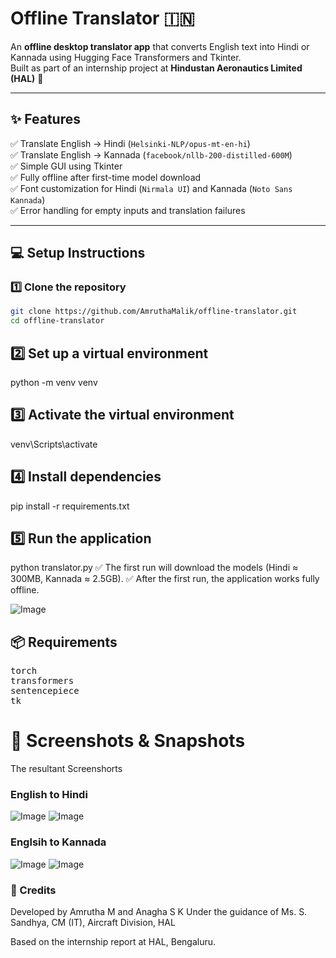# Offline Translator 🇮🇳

An **offline desktop translator app** that converts English text into Hindi or Kannada using Hugging Face Transformers and Tkinter.  
Built as part of an internship project at **Hindustan Aeronautics Limited (HAL)** 🚀

---

## ✨ Features

✅ Translate English → Hindi (`Helsinki-NLP/opus-mt-en-hi`)  
✅ Translate English → Kannada (`facebook/nllb-200-distilled-600M`)  
✅ Simple GUI using Tkinter  
✅ Fully offline after first-time model download  
✅ Font customization for Hindi (`Nirmala UI`) and Kannada (`Noto Sans Kannada`)  
✅ Error handling for empty inputs and translation failures

---

## 💻 Setup Instructions

### 1️⃣ Clone the repository
```bash
git clone https://github.com/AmruthaMalik/offline-translator.git
cd offline-translator
```

## 2️⃣ Set up a virtual environment
python -m venv venv

## 3️⃣ Activate the virtual environment
venv\Scripts\activate

## 4️⃣ Install dependencies
pip install -r requirements.txt

## 5️⃣ Run the application
python translator.py
✅ The first run will download the models (Hindi ≈ 300MB, Kannada ≈ 2.5GB).
✅ After the first run, the application works fully offline.

![Image](https://github.com/user-attachments/assets/346bc9af-519a-4159-bddc-61e744758f98)

## 📦 Requirements
<pre>torch
transformers
sentencepiece
tk
</pre>

# 📸 Screenshots & Snapshots
The resultant Screenshorts 
### English to Hindi
![Image](https://github.com/user-attachments/assets/04e1822d-89b1-4e70-a1dd-a253678484ec)
![Image](https://github.com/user-attachments/assets/84820830-593a-45f5-b4d5-14e470011603)

### Englsih to Kannada 
![Image](https://github.com/user-attachments/assets/dbb749ee-e6ad-45b4-b49c-5f4e1987ba99)
![Image](https://github.com/user-attachments/assets/19205113-9e9a-4adf-b396-5ccaf979ffef)

### 🙌 Credits
Developed by Amrutha M and Anagha S K
Under the guidance of Ms. S. Sandhya, CM (IT), Aircraft Division, HAL

Based on the internship report at HAL, Bengaluru.
